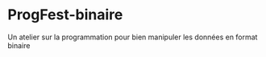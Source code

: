 # ProgFest-binaire
 Un atelier sur la programmation pour bien manipuler les données en format binaire
